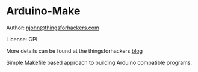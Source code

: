 # Arduino-Make

Author:  njohn@thingsforhackers.com

License: GPL

More details can be found at the thingsforhackers [blog](https://thingsforhackers.com/post/building-arduino-projects-with-makefiles/)

Simple Makefile based approach to building Arduino compatible programs.
